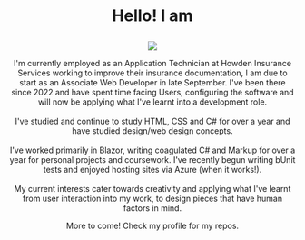 # <p align="center">Hello! I am</p>

<p align="center">
  <img src="https://github.com/user-attachments/assets/08ea1ca3-f4d8-4962-8cdf-e017e7b9a620">
</p>

<p align="center">
  I'm currently employed as an Application Technician at Howden Insurance Services working to improve their insurance documentation, I am due to start as an Associate Web Developer in late September.
  I've been there since 2022 and have spent time facing Users, configuring the software and will now be applying what I've learnt into a development role.<br></br> 
  I've studied and continue to study HTML, CSS and C# for over a year and have studied design/web design concepts.<br></br>
  I've worked primarily in Blazor, writing coagulated C# and Markup for over a year for personal projects and coursework. I've recently begun writing bUnit tests and enjoyed hosting sites via Azure (when it works!).<br></br>
  My current interests cater towards creativity and applying what I've learnt from user interaction into my work, to design pieces that have human factors in mind.
</p>

<p align="center">
  More to come! Check my profile for my repos.
</p>
